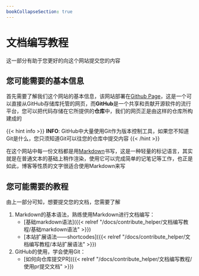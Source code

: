 ```yaml
---
bookCollapseSection: true
---
```


# 文档编写教程

这一部分有助于您更好的向这个网站提交您的内容

## 您可能需要的基本信息

首先需要了解我们这个网站的基本信息，该网站部署在[Github Page](https://pages.github.com/)，这是一个可以直接从GitHub存储库托管的网页，而**GitHub**是一个共享和贡献开源软件的流行平台，您可以把代码存储在它所提供的**仓库**中，我们的网页正是由这样的仓库所构建成的

{{< hint info >}}
**INFO**: GitHub中大量使用Git作为版本控制工具，如果您不知道Git是什么，您只须知道Git可以往您的仓库中提交内容
{{< /hint >}}

在这个网站中每一份文档都是用[Markdown](https://www.markdownguide.org/)书写，这是一种轻量的标记语言，其实就是在普通文本的基础上稍作渲染，使用它可以完成简单的记笔记等工作，也正是如此，博客等性质的文字很适合使用Markdown来写

## 您可能需要的教程

由上一部分可知，想要提交您的文档，您需要了解

1. Markdown的基本语法，熟练使用Markdown进行文档编写：
   - [基础markdown语法]({{< relref "/docs/contribute_helper/文档编写教程/基础markdown语法" >}})
   - [本站扩展语法——shortcodes]({{< relref "/docs/contribute_helper/文档编写教程/本站扩展语法" >}})
2. GitHub的使用，学会使用Git：
   - [如何向仓库提交PR]({{< relref "/docs/contribute_helper/文档编写教程/使用pr提交文档" >}})